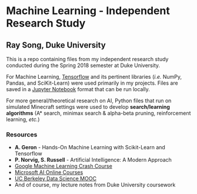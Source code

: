 # Machine Learning - Independent Research Study

## Ray Song, Duke University

This is a repo containing files from my independent research study conducted during the Spring 2018 semester at Duke University. 

For Machine Learning, [Tensorflow](https://www.tensorflow.org/) and its pertinent libraries (*i.e.* NumPy, Pandas, and SciKit-Learn) were used primarily in my projects. Files are saved in a [Jupyter Notebook](http://jupyter.org/) format that can be run locally. 

For more general/theoretical research on AI, Python files that run on simulated Minecraft settings were used to develop **search/learning algorithms** (A* search, minimax search & alpha-beta pruning, reinforcement learning, *etc.*) 

### Resources
+ **A. Geron** - Hands-On Machine Learning with Scikit-Learn and Tensorflow
+ **P. Norvig, S. Russell** - Artificial Intelligence: A Modern Approach
+ [Google Machine Learning Crash Course](https://developers.google.com/machine-learning/crash-course/)
+ [Microsoft AI Online Courses](https://academy.microsoft.com/en-us/professional-program/tracks/artificial-intelligence/)
+ [UC Berkeley Data Science MOOC](https://www.edx.org/professional-certificate/berkeleyx-foundations-of-data-science#courses)
+ And of course, my lecture notes from Duke University coursework



